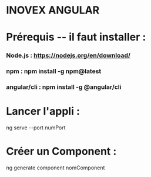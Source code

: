 # INOVEX ANGULAR

# Prérequis --  il faut installer :
### Node.js : https://nodejs.org/en/download/
### npm : npm install -g npm@latest
### angular/cli : npm install -g @angular/cli

# Lancer l'appli :
ng serve --port numPort

# Créer un Component :
ng generate component nomComponent